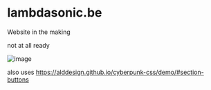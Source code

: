 # lambdasonic.be

Website in the making

not at all ready


![image](https://github.com/kaosbeat/lambdasonic.be/assets/204628/bd47a6d2-ea7a-43be-9934-6ea5b598d063)


also uses
https://alddesign.github.io/cyberpunk-css/demo/#section-buttons
